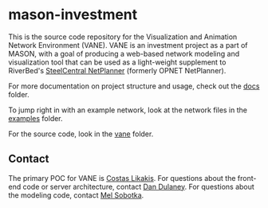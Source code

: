 # mason-investment

This is the source code repository for the Visualization and Animation Network Environment (VANE). VANE is an investment project as a part of MASON, with a goal of producing a web-based network modeling and visualization tool that can be used as a light-weight supplement to RiverBed's [SteelCentral NetPlanner](http://www.riverbed.com/products/steelcentral/network-performance-management/steelcentral-netplanner.html) (formerly OPNET NetPlanner).

For more documentation on project structure and usage, check out the [docs](docs) folder.

To jump right in with an example network, look at the network files in the [examples](examples) folder.

For the source code, look in the [vane](vane) folder.

## Contact

The primary POC for VANE is [Costas Likakis](mailto:likakis_constantine@bah.com). For questions about the front-end code or server architecture, contact [Dan Dulaney](mailto:dulaney_daniel@bah.com). For questions about the modeling code, contact [Mel Sobotka](mailto:sobotkam@cs.com).